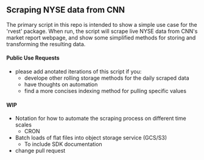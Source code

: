 ## Scraping NYSE data from CNN ##

The primary script in this repo is intended to show a simple use case for the 'rvest' package. When run, the script will scrape live NYSE data from CNN's market report webpage, and show some simplified methods for storing and transforming the resulting data.

#### Public Use Requests
  * please add anotated iterations of this script if you:
      * develope other rolling storage methods for the daily scraped data
      * have thoughts on automation
      * find a more concises indexing method for pulling specific values
      
#### WIP
  * Notation for how to automate the scraping process on different time scales
      * CRON
  * Batch loads of flat files into object storage service (GCS/S3)
      * To include SDK documentation
  * change pull request